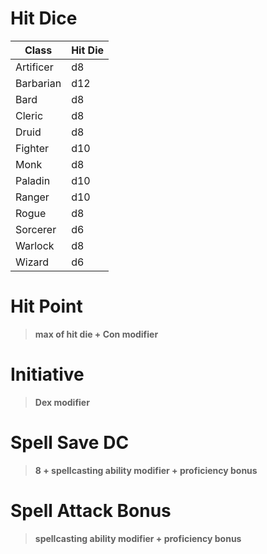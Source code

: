 # Hit Dice
| Class     | Hit Die |
| --------- | ------- |
| Artificer | d8      |
| Barbarian | d12     |
| Bard      | d8      |
| Cleric    | d8      |
| Druid     | d8      |
| Fighter   | d10     |
| Monk      | d8      |
| Paladin   | d10     |
| Ranger    | d10     |
| Rogue     | d8      |
| Sorcerer  | d6      |
| Warlock   | d8      |
| Wizard    | d6      |
# Hit Point
>**max of hit die + Con modifier**
# Initiative
>**Dex modifier**
# Spell Save DC
>**8 + spellcasting ability modifier + proficiency bonus**
# Spell Attack Bonus
>**spellcasting ability modifier + proficiency bonus**
